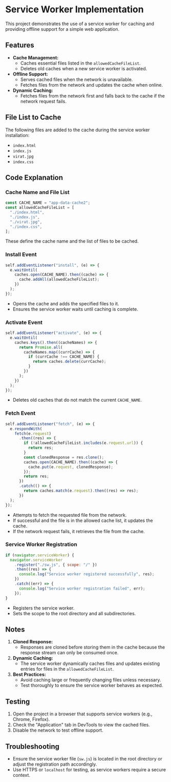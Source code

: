   # Service Worker Implementation

This project demonstrates the use of a service worker for caching and providing offline support for a simple web application.

## Features
- **Cache Management:**
  - Caches essential files listed in the `allowedCacheFileList`.
  - Deletes old caches when a new service worker is activated.
- **Offline Support:**
  - Serves cached files when the network is unavailable.
  - Fetches files from the network and updates the cache when online.
- **Dynamic Caching:**
  - Fetches files from the network first and falls back to the cache if the network request fails.

## File List to Cache
The following files are added to the cache during the service worker installation:
- `index.html`
- `index.js`
- `virat.jpg`
- `index.css`

## Code Explanation

### Cache Name and File List
```javascript
const CACHE_NAME = "app-data-cache2";
const allowedCacheFileList = [
  "./index.html",
  "./index.js",
  "./virat.jpg",
  "./index.css",
];
```
These define the cache name and the list of files to be cached.

### Install Event
```javascript
self.addEventListener("install", (e) => {
  e.waitUntil(
    caches.open(CACHE_NAME).then((cache) => {
      cache.addAll(allowedCacheFileList);
    })
  );
});
```
- Opens the cache and adds the specified files to it.
- Ensures the service worker waits until caching is complete.

### Activate Event
```javascript
self.addEventListener("activate", (e) => {
  e.waitUntil(
    caches.keys().then((cacheNames) => {
      return Promise.all(
        cacheNames.map((currCache) => {
          if (currCache !== CACHE_NAME) {
            return caches.delete(currCache);
          }
        })
      );
    })
  );
});
```
- Deletes old caches that do not match the current `CACHE_NAME`.

### Fetch Event
```javascript
self.addEventListener("fetch", (e) => {
  e.respondWith(
    fetch(e.request)
      .then((res) => {
        if (!allowedCacheFileList.includes(e.request.url)) {
          return res;
        }
        const clonedResponse = res.clone();
        caches.open(CACHE_NAME).then((cache) => {
          cache.put(e.request, clonedResponse);
        });
        return res;
      })
      .catch(() => {
        return caches.match(e.request).then((res) => res);
      })
  );
});
```
- Attempts to fetch the requested file from the network.
- If successful and the file is in the allowed cache list, it updates the cache.
- If the network request fails, it retrieves the file from the cache.

### Service Worker Registration
```javascript
if (navigator.serviceWorker) {
  navigator.serviceWorker
    .register("./sw.js", { scope: "/" })
    .then((res) => {
      console.log("Service worker registered successfully", res);
    })
    .catch((err) => {
      console.log("Service worker registration failed", err);
    });
}
```
- Registers the service worker.
- Sets the scope to the root directory and all subdirectories.

## Notes
1. **Cloned Response:**
   - Responses are cloned before storing them in the cache because the response stream can only be consumed once.
2. **Dynamic Caching:**
   - The service worker dynamically caches files and updates existing entries for files in the `allowedCacheFileList`.
3. **Best Practices:**
   - Avoid caching large or frequently changing files unless necessary.
   - Test thoroughly to ensure the service worker behaves as expected.

## Testing
1. Open the project in a browser that supports service workers (e.g., Chrome, Firefox).
2. Check the "Application" tab in DevTools to view the cached files.
3. Disable the network to test offline support.

## Troubleshooting
- Ensure the service worker file (`sw.js`) is located in the root directory or adjust the registration path accordingly.
- Use HTTPS or `localhost` for testing, as service workers require a secure context.


